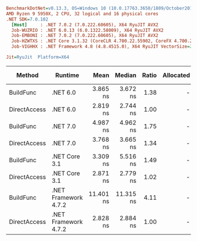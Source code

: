 ``` ini

BenchmarkDotNet=v0.13.3, OS=Windows 10 (10.0.17763.3650/1809/October2018Update/Redstone5), VM=Hyper-V
AMD Ryzen 9 5950X, 2 CPU, 32 logical and 16 physical cores
.NET SDK=7.0.102
  [Host]     : .NET 7.0.2 (7.0.222.60605), X64 RyuJIT AVX2
  Job-WUZRIO : .NET 6.0.13 (6.0.1322.58009), X64 RyuJIT AVX2
  Job-EMBONI : .NET 7.0.2 (7.0.222.60605), X64 RyuJIT AVX2
  Job-HZWTXS : .NET Core 3.1.32 (CoreCLR 4.700.22.55902, CoreFX 4.700.22.56512), X64 RyuJIT AVX2
  Job-VIGHHX : .NET Framework 4.8 (4.8.4515.0), X64 RyuJIT VectorSize=256

Jit=RyuJit  Platform=X64  

```
|       Method |              Runtime |      Mean |    Median | Ratio | Allocated | Alloc Ratio |
|------------- |--------------------- |----------:|----------:|------:|----------:|------------:|
|    BuildFunc |             .NET 6.0 |  3.865 ns |  3.672 ns |  1.38 |         - |          NA |
| DirectAccess |             .NET 6.0 |  2.819 ns |  2.744 ns |  1.00 |         - |          NA |
|    BuildFunc |             .NET 7.0 |  4.987 ns |  4.962 ns |  1.75 |         - |          NA |
| DirectAccess |             .NET 7.0 |  3.768 ns |  3.665 ns |  1.34 |         - |          NA |
|    BuildFunc |        .NET Core 3.1 |  3.309 ns |  5.516 ns |  1.49 |         - |          NA |
| DirectAccess |        .NET Core 3.1 |  2.871 ns |  2.779 ns |  1.02 |         - |          NA |
|    BuildFunc | .NET Framework 4.7.2 | 11.401 ns | 11.315 ns |  4.11 |         - |          NA |
| DirectAccess | .NET Framework 4.7.2 |  2.828 ns |  2.884 ns |  1.00 |         - |          NA |
